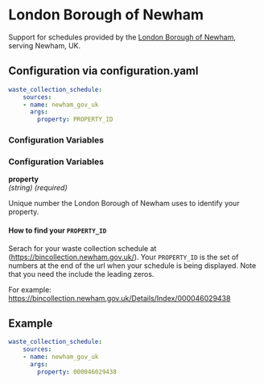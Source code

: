 # London Borough of Newham

Support for schedules provided by the [London Borough of Newham](https://www.newham.gov.uk), serving Newham, UK.

## Configuration via configuration.yaml

```yaml
waste_collection_schedule:
    sources:
    - name: newham_gov_uk
      args:
        property: PROPERTY_ID
```

### Configuration Variables

### Configuration Variables

**property**<br>
*(string) (required)*

Unique number the London Borough of Newham uses to identify your property.


#### How to find your `PROPERTY_ID`
Serach for your waste collection schedule at (https://bincollection.newham.gov.uk/). Your `PROPERTY_ID` is the set of numbers at the end of the url when your schedule is being displayed. Note that you need the include the leading zeros.

For example: https://bincollection.newham.gov.uk/Details/Index/000046029438

## Example
```yaml
waste_collection_schedule:
    sources:
    - name: newham_gov_uk
      args:
        property: 000046029438
```